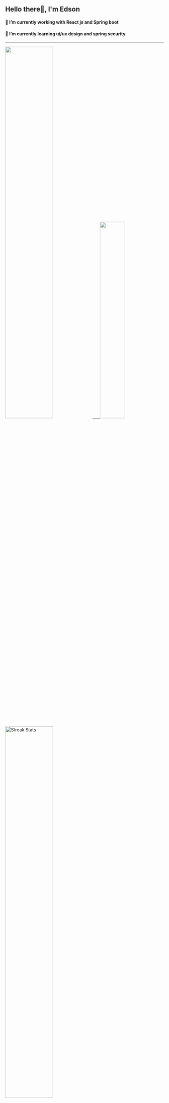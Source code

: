 
## Hello there👋, I'm Edson 

#### 🔭 I’m currently working with React js and Spring boot 
#### 🌱 I’m currently learning ui/ux design and spring security
---
    
  

 <p align="left">
  <a href="https://github.com/EdsonNhancale">
  <img width=55% src="https://github-readme-stats.vercel.app/api?username=EdsonNhancale&show_icons=true&theme=dracula&include_all_commits=true&count_private=true"/>&nbsp;&nbsp;&nbsp;&nbsp;&nbsp;
  <img  width=40% src="https://github-readme-stats.vercel.app/api/top-langs/?username=EdsonNhancale&layout=compact&langs_count=7&theme=dracula"/>
</p>

  <p align="left">
    <a href="https://github.com/EdsonNhancale"><img width=55% alt="Streak Stats" src="https://github-readme-streak-stats.herokuapp.com/?user=EdsonNhancale&theme=dracula"/></a>
   </p>

 
 <!--START_SECTION:waka-->

```text
From: 16 November 2022 - To: 09 February 2023

Total Time: 192 hrs 46 mins

JavaScript       154 hrs 16 mins ████████████████████░░░░░   80.02 %
Dart             14 hrs 6 mins   █▓░░░░░░░░░░░░░░░░░░░░░░░   07.32 %
Java             6 hrs 41 mins   █░░░░░░░░░░░░░░░░░░░░░░░░   03.47 %
HTML             4 hrs 46 mins   ▓░░░░░░░░░░░░░░░░░░░░░░░░   02.48 %
JSON             3 hrs 58 mins   ▓░░░░░░░░░░░░░░░░░░░░░░░░   02.06 %
Other            3 hrs 50 mins   ▒░░░░░░░░░░░░░░░░░░░░░░░░   01.99 %
```

<!--END_SECTION:waka-->

<div> 
  <a href="www.linkedin.com/in/edson-nhancale-7849781a6" target="_blank"><img src="https://img.shields.io/badge/-LinkedIn-%230077B5?style=for-the-badge&logo=linkedin&logoColor=white" target="_blank"></a> 

</div>

